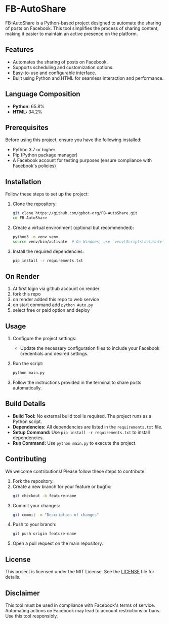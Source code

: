 # FB-AutoShare

FB-AutoShare is a Python-based project designed to automate the sharing of posts on Facebook. This tool simplifies the process of sharing content, making it easier to maintain an active presence on the platform.

## Features

- Automates the sharing of posts on Facebook.
- Supports scheduling and customization options.
- Easy-to-use and configurable interface.
- Built using Python and HTML for seamless interaction and performance.

## Language Composition

- **Python:** 65.8%
- **HTML:** 34.2%

## Prerequisites

Before using this project, ensure you have the following installed:

- Python 3.7 or higher
- Pip (Python package manager)
- A Facebook account for testing purposes (ensure compliance with Facebook's policies)

## Installation

Follow these steps to set up the project:

1. Clone the repository:
   ```bash
   git clone https://github.com/gpbot-org/FB-AutoShare.git
   cd FB-AutoShare
   ```

2. Create a virtual environment (optional but recommended):
   ```bash
   python3 -m venv venv
   source venv/bin/activate  # On Windows, use `venv\Scripts\activate`
   ```

3. Install the required dependencies:
   ```bash
   pip install -r requirements.txt
   ```
## On Render 
1. At first login via github account on render 
2. fork this repo
3. on render added this repo to  web service
4. on start command add `python Auto.py`
5. select free or paid option and deploy

## Usage

1. Configure the project settings:
   - Update the necessary configuration files to include your Facebook credentials and desired settings.

2. Run the script:
   ```bash
   python main.py
   ```

3. Follow the instructions provided in the terminal to share posts automatically.

## Build Details

- **Build Tool:** No external build tool is required. The project runs as a Python script.
- **Dependencies:** All dependencies are listed in the `requirements.txt` file.
- **Setup Command:** Use `pip install -r requirements.txt` to install dependencies.
- **Run Command:** Use `python main.py` to execute the project.

## Contributing

We welcome contributions! Please follow these steps to contribute:

1. Fork the repository.
2. Create a new branch for your feature or bugfix:
   ```bash
   git checkout -b feature-name
   ```
3. Commit your changes:
   ```bash
   git commit -m "Description of changes"
   ```
4. Push to your branch:
   ```bash
   git push origin feature-name
   ```
5. Open a pull request on the main repository.

## License

This project is licensed under the MIT License. See the [LICENSE](LICENSE) file for details.

## Disclaimer

This tool must be used in compliance with Facebook's terms of service. Automating actions on Facebook may lead to account restrictions or bans. Use this tool responsibly.

